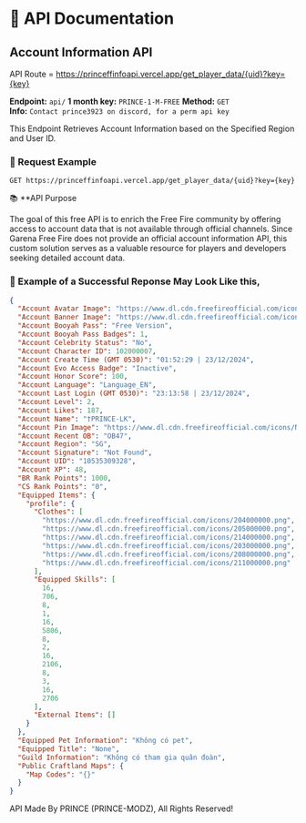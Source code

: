 # 📝 API Documentation

##  Account Information API
API Route = https://princeffinfoapi.vercel.app/get_player_data/{uid}?key={key}

**Endpoint:** `api/`
**1 month key:** `PRINCE-1-M-FREE`
**Method:** `GET`  
**Info:** `Contact prince3923 on discord, for a perm api key`

This Endpoint Retrieves Account Information based on the Specified Region and User ID.

### 📨 Request Example
```http
GET https://princeffinfoapi.vercel.app/get_player_data/{uid}?key={key}
```



📚 **API Purpose

The goal of this free API is to enrich the Free Fire community by offering access to account data that is not available through official channels. Since Garena Free Fire does not provide an official account information API, this custom solution serves as a valuable resource for players and developers seeking detailed account data.


### 💬 Example of a Successful Reponse May Look Like this,
```json
{
  "Account Avatar Image": "https://www.dl.cdn.freefireofficial.com/icons/Not Found.png",
  "Account Banner Image": "https://www.dl.cdn.freefireofficial.com/icons/Not Found.png",
  "Account Booyah Pass": "Free Version",
  "Account Booyah Pass Badges": 1,
  "Account Celebrity Status": "No",
  "Account Character ID": 102000007,
  "Account Create Time (GMT 0530)": "01:52:29 | 23/12/2024",
  "Account Evo Access Badge": "Inactive",
  "Account Honor Score": 100,
  "Account Language": "Language_EN",
  "Account Last Login (GMT 0530)": "23:13:58 | 23/12/2024",
  "Account Level": 2,
  "Account Likes": 187,
  "Account Name": "†PRINCE-LK",
  "Account Pin Image": "https://www.dl.cdn.freefireofficial.com/icons/Not Found.png",
  "Account Recent OB": "OB47",
  "Account Region": "SG",
  "Account Signature": "Not Found",
  "Account UID": "10535309328",
  "Account XP": 48,
  "BR Rank Points": 1000,
  "CS Rank Points": "0",
  "Equipped Items": {
    "profile": {
      "Clothes": [
        "https://www.dl.cdn.freefireofficial.com/icons/204000000.png",
        "https://www.dl.cdn.freefireofficial.com/icons/205000000.png",
        "https://www.dl.cdn.freefireofficial.com/icons/214000000.png",
        "https://www.dl.cdn.freefireofficial.com/icons/203000000.png",
        "https://www.dl.cdn.freefireofficial.com/icons/208000000.png",
        "https://www.dl.cdn.freefireofficial.com/icons/211000000.png"
      ],
      "Equipped Skills": [
        16,
        706,
        8,
        1,
        16,
        5806,
        8,
        2,
        16,
        2106,
        8,
        3,
        16,
        2706
      ],
      "External Items": []
    }
  },
  "Equipped Pet Information": "Không có pet",
  "Equipped Title": "None",
  "Guild Information": "Không có tham gia quân đoàn",
  "Public Craftland Maps": {
    "Map Codes": "{}"
  }
}

```


API Made By PRINCE (PRINCE-MODZ),
All Rights Reserved!
